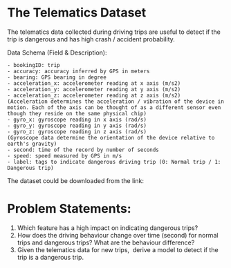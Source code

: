 # The Telematics Dataset

The telematics data collected during driving trips are useful to detect if the trip is dangerous and has high crash / accident probability.

Data Schema (Field & Description):

	- bookingID: trip 
    - accuracy: accuracy inferred by GPS in meters
    - bearing: GPS bearing in degree
    - acceleration_x: accelerometer reading at x axis (m/s2)
    - acceleration_y: accelerometer reading at y axis (m/s2)
    - acceleration_z: accelerometer reading at z axis (m/s2)
    (Acceleration determines the acceleration / vibration of the device in motion. Each of the axis can be thought of as a different sensor even though they reside on the same physical chip)
    - gyro_x: gyroscope reading in x axis (rad/s)
    - gyro_y: gyroscope reading in y axis (rad/s)
    - gyro_z: gyroscope reading in z axis (rad/s)
    (Gyroscope data determine the orientation of the device relative to earth's gravity)
    - second: time of the record by number of seconds
    - speed: speed measured by GPS in m/s
    - label: tags to indicate dangerous driving trip (0: Normal trip / 1: Dangerous trip)  

The dataset could be downloaded from the link: 

# Problem Statements:

1. Which feature has a high impact on indicating dangerous trips?
2. How does the driving behaviour change over time (second) for normal trips and dangerous trips? What are the behaviour difference?
3. Given the telematics data for new trips,  derive a model to detect if the trip is a dangerous trip.